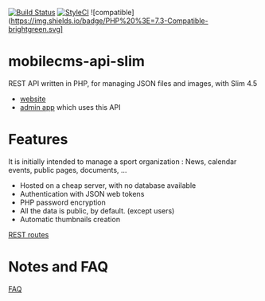 
[![Build Status](https://travis-ci.org/OlivierB29/mobilecms-api-slim.svg?branch=master)](https://travis-ci.org/OlivierB29/mobilecms-api-slim)
[![StyleCI](https://styleci.io/repos/300000877/shield?style=flat)](https://styleci.io/repos/300000877)
![compatible](https://img.shields.io/badge/PHP%20%3E=7.3-Compatible-brightgreen.svg]

# mobilecms-api-slim
REST API written in PHP, for managing JSON files and images, with Slim 4.5

- [website](https://github.com/OlivierB29/mobilecms)
- [admin app](https://github.com/OlivierB29/mobilecms-admin) which uses this API

# Features
It is initially intended to manage a sport organization : News, calendar events, public pages, documents, ...

- Hosted on a cheap server, with no database available
- Authentication with JSON web tokens
- PHP password encryption
- All the data is public, by default. (except users)
- Automatic thumbnails creation

[REST routes](app/routes.php)


# Notes and FAQ
[FAQ](FAQ.md)

